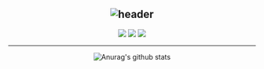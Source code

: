 <div align="center"> 

![header](https://capsule-render.vercel.app/api?type=cylinder&color=BA55D3&height=150&section=header&text=GYEONGDONGBAEK&fontColor=ffffff&fontSize=70&animation=fadeIn&fontAlignY=55&desc=%20&descAlignY=62&descAlign=62)
---

<img src="https://img.shields.io/badge/JAVA-007396?style=for-the-badge&logo=java&logoColor=white">
<img src="https://img.shields.io/badge/Oracle-F80000?style=for-the-badge&logo=Oracle&logoColor=white">
<img src="https://img.shields.io/badge/github-181717?style=for-the-badge&logo=github&logoColor=white">
 
---
![Anurag's github stats](https://github-readme-stats.vercel.app/api?username=GYEONGDONGBAEK&show_icons=true&theme=tokyonight)
 <!--
**GYEONGDONGBAEK/GYEONGDONGBAEK** is a ✨ _special_ ✨ repository because its `README.md` (this file) appears on your GitHub profile.

Here are some ideas to get you started:

- 🔭 I’m currently working on ...
- 🌱 I’m currently learning ...
- 👯 I’m looking to collaborate on ...
- 🤔 I’m looking for help with ...
- 💬 Ask me about ...
- 📫 How to reach me: ...
- 😄 Pronouns: ...
- ⚡ Fun fact: ...
-->

